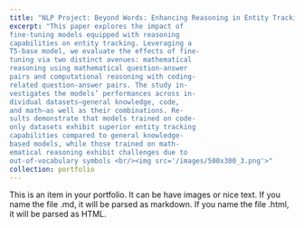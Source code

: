 ```yaml
---
title: "NLP Project: Beyond Words: Enhancing Reasoning in Entity Tracking"
excerpt: "This paper explores the impact of
fine-tuning models equipped with reasoning
capabilities on entity tracking. Leveraging a
T5-base model, we evaluate the effects of fine-
tuning via two distinct avenues: mathematical
reasoning using mathematical question-answer
pairs and computational reasoning with coding-
related question-answer pairs. The study in-
vestigates the models’ performances across in-
dividual datasets—general knowledge, code,
and math—as well as their combinations. Re-
sults demonstrate that models trained on code-
only datasets exhibit superior entity tracking
capabilities compared to general knowledge-
based models, while those trained on math-
ematical reasoning exhibit challenges due to
out-of-vocabulary symbols <br/><img src='/images/500x300_3.png'>"
collection: portfolio
---
```


This is an item in your portfolio. It can be have images or nice text. If you name the file .md, it will be parsed as markdown. If you name the file .html, it will be parsed as HTML. 
